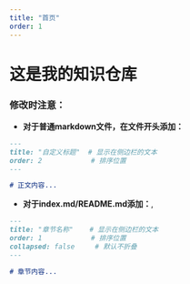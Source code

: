 ```yaml
---
title: "首页"
order: 1
---
```

# 这是我的知识仓库

### 修改时注意：
- **对于普通markdown文件，在文件开头添加：**
```markdown
---
title: "自定义标题"  # 显示在侧边栏的文本
order: 2            # 排序位置
---

# 正文内容...
```
- **对于index.md/README.md添加：**,
```markdown
---
title: "章节名称"    # 显示在侧边栏的文本
order: 1            # 排序位置
collapsed: false     # 默认不折叠
---

# 章节内容...
```